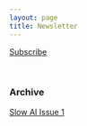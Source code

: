 ```yaml
---
layout: page
title: Newsletter
---
```


<a class="btn btn-primary" data-eo-form-toggle-id="5f44c8c5-c5c0-11ec-9258-0241b9615763" href="#">Subscribe</a>

<br/>

### Archive

[Slow AI Issue 1](https://eocampaign1.com/web-version?p=18e647e0-c5e6-11ec-9258-0241b9615763&pt=campaign&t=1652360417&s=b4ca83224327e3d5c4bf3fe123ebdf32f1790729d9d9d4d1a520c442e9eb5627)
